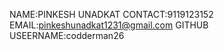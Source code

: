 NAME:PINKESH UNADKAT
CONTACT:9119123152
EMAIL:pinkeshunadkat1231@gmail.com
GITHUB USEERNAME:codderman26
